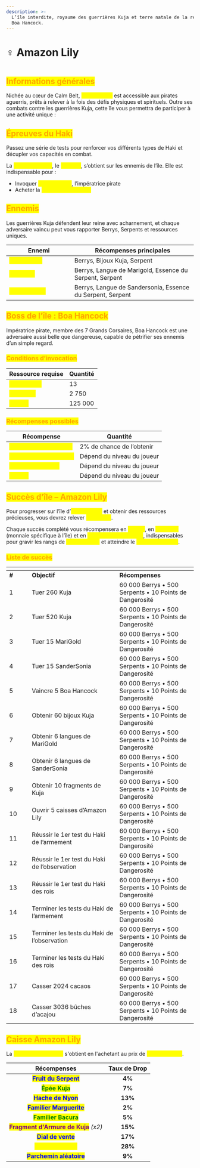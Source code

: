 ```yaml
---
description: >-
  L’île interdite, royaume des guerrières Kuja et terre natale de la redoutable
  Boa Hancock.
---
```


# ♀️ Amazon Lily

<figure><img src="../../.gitbook/assets/Capture d’écran 2025-08-27 à 16.00.23.png" alt=""><figcaption></figcaption></figure>

## <mark style="color:orange;">Informations générales</mark>

Nichée au cœur de Calm Belt, <mark style="color:yellow;">**Amazon Lily**</mark> est accessible aux pirates aguerris, prêts à relever à la fois des défis physiques et spirituels. Outre ses combats contre les guerrières Kuja, cette île vous permettra de participer à une activité unique :

## <mark style="color:orange;">É</mark><mark style="color:orange;">**preuves du Haki**</mark>

Passez une série de tests pour renforcer vos différents types de Haki et décupler vos capacités en combat.

La <mark style="color:yellow;">**monnaie locale**</mark>, le <mark style="color:yellow;">**Serpent**</mark>, s’obtient sur les ennemis de l’île. Elle est indispensable pour :

* Invoquer <mark style="color:yellow;">**Boa Hancock**</mark>, l’impératrice pirate
* Acheter la <mark style="color:yellow;">**Caisse Amazon Lily**</mark>

## <mark style="color:orange;">Ennemis</mark>

Les guerrières Kuja défendent leur reine avec acharnement, et chaque adversaire vaincu peut vous rapporter Berrys, Serpents et ressources uniques.

<table><thead><tr><th width="159.3125">Ennemi</th><th>Récompenses principales</th></tr></thead><tbody><tr><td><mark style="color:yellow;"><strong>Soldat Kuja</strong></mark></td><td>Berrys, Bijoux Kuja, Serpent</td></tr><tr><td><mark style="color:yellow;"><strong>Marigold</strong></mark></td><td>Berrys, Langue de Marigold, Essence du Serpent, Serpent</td></tr><tr><td><mark style="color:yellow;"><strong>Sandersonia</strong></mark></td><td>Berrys, Langue de Sandersonia, Essence du Serpent, Serpent</td></tr></tbody></table>

## <mark style="color:orange;">Boss de l’île : Boa Hancock</mark>

Impératrice pirate, membre des 7 Grands Corsaires, Boa Hancock est une adversaire aussi belle que dangereuse, capable de pétrifier ses ennemis d’un simple regard.

### <mark style="color:orange;">C</mark><mark style="color:orange;">**onditions d’invocation**</mark>

| Ressource requise                                  | Quantité |
| -------------------------------------------------- | -------- |
| <mark style="color:yellow;">**Bijoux Kuja**</mark> | 13       |
| <mark style="color:yellow;">**Serpents**</mark>    | 2 750    |
| <mark style="color:yellow;">**Berrys**</mark>      | 125 000  |

### <mark style="color:orange;">R</mark><mark style="color:orange;">**écompenses possibles**</mark>

| Récompense                                                   | Quantité                   |
| ------------------------------------------------------------ | -------------------------- |
| <mark style="color:yellow;">**Familier Boa Hancock**</mark>  | 2% de chance de l’obtenir  |
| <mark style="color:yellow;">**Essence de la Passion**</mark> | Dépend du niveau du joueur |
| <mark style="color:yellow;">**Bonbon au Raisin**</mark>      | Dépend du niveau du joueur |
| <mark style="color:yellow;">**Berrys**</mark>                | Dépend du niveau du joueur |

## <mark style="color:orange;">Succès d’île – Amazon Lily</mark>

Pour progresser sur l’île d’<mark style="color:yellow;">**Amazon Lily**</mark> et obtenir des ressources précieuses, vous devrez relever <mark style="color:yellow;">**18 succès**</mark>.

Chaque succès complété vous récompensera en <mark style="color:yellow;">**Berrys**</mark>, en <mark style="color:yellow;">**Serpents**</mark> (monnaie spécifique à l’île) et en <mark style="color:yellow;">**Points de Dangerosité**</mark>, indispensables pour gravir les rangs de <mark style="color:yellow;">**commandant**</mark> et atteindre le <mark style="color:yellow;">**Nouveau Monde**</mark>.

### <mark style="color:orange;">Liste de succès</mark>

<table data-header-hidden><thead><tr><th width="44.8359375"></th><th width="219.390625"></th><th></th></tr></thead><tbody><tr><td><strong>#</strong></td><td><strong>Objectif</strong></td><td><strong>Récompenses</strong></td></tr><tr><td>1</td><td>Tuer 260 Kuja</td><td>60 000 Berrys • 500 Serpents • 10 Points de Dangerosité</td></tr><tr><td>2</td><td>Tuer 520 Kuja</td><td>60 000 Berrys • 500 Serpents • 10 Points de Dangerosité</td></tr><tr><td>3</td><td>Tuer 15 MariGold</td><td>60 000 Berrys • 500 Serpents • 10 Points de Dangerosité</td></tr><tr><td>4</td><td>Tuer 15 SanderSonia</td><td>60 000 Berrys • 500 Serpents • 10 Points de Dangerosité</td></tr><tr><td>5</td><td>Vaincre 5 Boa Hancock</td><td>60 000 Berrys • 500 Serpents • 10 Points de Dangerosité</td></tr><tr><td>6</td><td>Obtenir 60 bijoux Kuja</td><td>60 000 Berrys • 500 Serpents • 10 Points de Dangerosité</td></tr><tr><td>7</td><td>Obtenir 6 langues de MariGold</td><td>60 000 Berrys • 500 Serpents • 10 Points de Dangerosité</td></tr><tr><td>8</td><td>Obtenir 6 langues de SanderSonia</td><td>60 000 Berrys • 500 Serpents • 10 Points de Dangerosité</td></tr><tr><td>9</td><td>Obtenir 10 fragments de Kuja</td><td>60 000 Berrys • 500 Serpents • 10 Points de Dangerosité</td></tr><tr><td>10</td><td>Ouvrir 5 caisses d’Amazon Lily</td><td>60 000 Berrys • 500 Serpents • 10 Points de Dangerosité</td></tr><tr><td>11</td><td>Réussir le 1er test du Haki de l’armement</td><td>60 000 Berrys • 500 Serpents • 10 Points de Dangerosité</td></tr><tr><td>12</td><td>Réussir le 1er test du Haki de l’observation</td><td>60 000 Berrys • 500 Serpents • 10 Points de Dangerosité</td></tr><tr><td>13</td><td>Réussir le 1er test du Haki des rois</td><td>60 000 Berrys • 500 Serpents • 10 Points de Dangerosité</td></tr><tr><td>14</td><td>Terminer les tests du Haki de l’armement</td><td>60 000 Berrys • 500 Serpents • 10 Points de Dangerosité</td></tr><tr><td>15</td><td>Terminer les tests du Haki de l’observation</td><td>60 000 Berrys • 500 Serpents • 10 Points de Dangerosité</td></tr><tr><td>16</td><td>Terminer les tests du Haki des rois</td><td>60 000 Berrys • 500 Serpents • 10 Points de Dangerosité</td></tr><tr><td>17</td><td>Casser 2024 cacaos</td><td>60 000 Berrys • 500 Serpents • 10 Points de Dangerosité</td></tr><tr><td>18</td><td>Casser 3036 bûches d’acajou</td><td>60 000 Berrys • 500 Serpents • 10 Points de Dangerosité</td></tr></tbody></table>

## <mark style="color:orange;">Caisse Amazon Lily</mark>

La <mark style="color:yellow;">**Caisse Amazon Lily**</mark> s'obtient en l'achetant au prix de <mark style="color:yellow;">**1.250 Serpent**</mark>.

|                               Récompenses                               | Taux de Drop |
| :---------------------------------------------------------------------: | :----------: |
|          <mark style="color:blue;">**Fruit du Serpent**</mark>          |    **4%**    |
|             <mark style="color:green;">**Épée Kuja**</mark>             |    **7%**    |
|            <mark style="color:blue;">**Hache de Nyon**</mark>           |    **13%**   |
|         <mark style="color:blue;">**Familier Marguerite**</mark>        |    **2%**    |
|          <mark style="color:green;">**Familier Bacura**</mark>          |    **5%**    |
| <mark style="color:purple;">**Fragment d'Armure de Kuja**</mark> _(x2)_ |    **15%**   |
|            <mark style="color:blue;">**Dial de vente**</mark>           |    **17%**   |
|          <mark style="color:yellow;">**Berry d'Argent**</mark>          |    **28%**   |
|         <mark style="color:blue;">**Parchemin aléatoire**</mark>        |    **9%**    |
